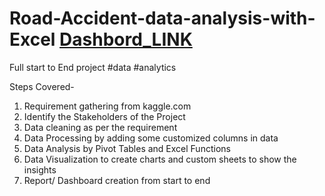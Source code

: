 # Road-Accident-data-analysis-with-Excel [Dashbord_LINK](https://tech9522-my.sharepoint.com/:x:/g/personal/kartik_tech9522_onmicrosoft_com/EXiD6f_zb1ZDu0kGMlaUIq8BTDjCSJDDvCIu4Kc8n9xzOA?e=FC4w9c)

Full start to End project 
#data #analytics 

Steps Covered-

1. Requirement gathering from kaggle.com
2. Identify the Stakeholders of the Project
3. Data cleaning as per the requirement
4. Data Processing by adding some customized columns in data
5. Data Analysis by Pivot Tables and Excel Functions
6. Data Visualization to create charts and custom sheets to show the insights
7. Report/ Dashboard creation from start to end
